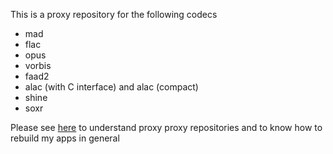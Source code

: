 This is a proxy repository for the following codecs
- mad
- flac
- opus
- vorbis
- faad2
- alac (with C interface) and alac (compact)
- shine 
- soxr

Please see [here](https://github.com/philippe44/cross-compiling/blob/master/README.md#organizing-submodules--packages) to understand proxy proxy repositories and to know how to rebuild my apps in general 
